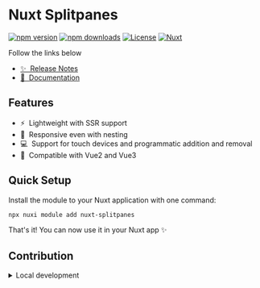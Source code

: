 # Nuxt Splitpanes

[![npm version][npm-version-src]][npm-version-href]
[![npm downloads][npm-downloads-src]][npm-downloads-href]
[![License][license-src]][license-href]
[![Nuxt][nuxt-src]][nuxt-href]

Follow the links below

- [✨ &nbsp;Release Notes](/CHANGELOG.md)
- [📖 &nbsp;Documentation](https://antoniandre.github.io/splitpanes/)

## Features

<!-- Highlight some of the features your module provide here -->
- ⚡ &nbsp;Lightweight with SSR support
- 🚠 &nbsp;Responsive even with nesting 
- 💻 &nbsp;Support for touch devices and programmatic addition and removal
- 💾 &nbsp;Compatible with Vue2 and Vue3

## Quick Setup

Install the module to your Nuxt application with one command:

```bash
npx nuxi module add nuxt-splitpanes
```

That's it! You can now use it in your Nuxt app ✨


## Contribution

<details>
  <summary>Local development</summary>
  
  ```bash
  # Install dependencies
  npm install
  
  # Generate type stubs
  npm run dev:prepare
  
  # Develop with the playground
  npm run dev
  
  # Build the playground
  npm run dev:build
  
  # Run ESLint
  npm run lint
  
  # Run Vitest
  npm run test
  npm run test:watch
  
  # Release new version
  npm run release
  ```

</details>


<!-- Badges -->
[npm-version-src]: https://img.shields.io/npm/v/nuxt-splitpanes/latest.svg?style=flat&colorA=020420&colorB=00DC82
[npm-version-href]: https://npmjs.com/package/nuxt-splitpanes

[npm-downloads-src]: https://img.shields.io/npm/dm/nuxt-splitpanes.svg?style=flat&colorA=020420&colorB=00DC82
[npm-downloads-href]: https://npmjs.com/package/nuxt-splitpanes

[license-src]: https://img.shields.io/npm/l/nuxt-splitpanes.svg?style=flat&colorA=020420&colorB=00DC82
[license-href]: https://npmjs.com/package/nuxt-splitpanes

[nuxt-src]: https://img.shields.io/badge/Nuxt-020420?logo=nuxt.js
[nuxt-href]: https://nuxt.com
